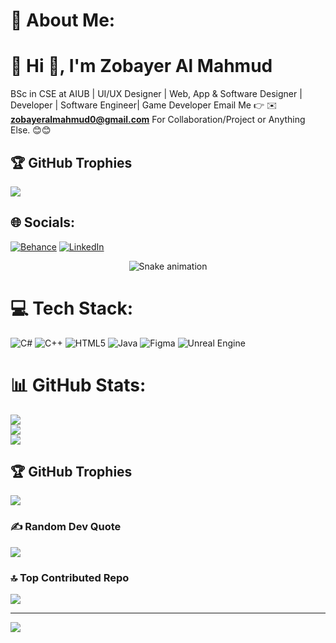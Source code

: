 # 💫 About Me:
# 💫 Hi 👋, I'm Zobayer Al Mahmud
BSc in CSE at AIUB | UI/UX Designer | Web, App & Software Designer | Developer | Software Engineer| Game Developer
Email Me 👉 ✉️ **zobayeralmahmud0@gmail.com** For Collaboration/Project or Anything Else. 😊😊

## 🏆 GitHub Trophies
![](https://github-profile-trophy.vercel.app/?username=alamimran613&theme=radical&no-frame=false&no-bg=false&margin-w=4)

## 🌐 Socials:
[![Behance](https://img.shields.io/badge/Behance-1769ff?logo=behance&logoColor=white)](https://behance.net/https://www.behance.net/zobayeralmahmud) [![LinkedIn](https://img.shields.io/badge/LinkedIn-%230077B5.svg?logo=linkedin&logoColor=white)](https://linkedin.com/in/https://www.linkedin.com/in/zobayer-al-mahmud-652170352/) 

<!-- Snake Game Repo View -->

<div align="center">
  <img src="https://profile-readme-generator.com/assets/snake.svg" alt="Snake animation" />
</div>

# 💻 Tech Stack:
![C#](https://img.shields.io/badge/c%23-%23239120.svg?style=for-the-badge&logo=csharp&logoColor=white) ![C++](https://img.shields.io/badge/c++-%2300599C.svg?style=for-the-badge&logo=c%2B%2B&logoColor=white) ![HTML5](https://img.shields.io/badge/html5-%23E34F26.svg?style=for-the-badge&logo=html5&logoColor=white) ![Java](https://img.shields.io/badge/java-%23ED8B00.svg?style=for-the-badge&logo=openjdk&logoColor=white) ![Figma](https://img.shields.io/badge/figma-%23F24E1E.svg?style=for-the-badge&logo=figma&logoColor=white) ![Unreal Engine](https://img.shields.io/badge/unrealengine-%23313131.svg?style=for-the-badge&logo=unrealengine&logoColor=white)
# 📊 GitHub Stats:
![](https://github-readme-stats.vercel.app/api?username=zobayer-al-mahmud&theme=dark&hide_border=false&include_all_commits=false&count_private=false)<br/>
![](https://nirzak-streak-stats.vercel.app/?user=zobayer-al-mahmud&theme=dark&hide_border=false)<br/>
![](https://github-readme-stats.vercel.app/api/top-langs/?username=zobayer-al-mahmud&theme=dark&hide_border=false&include_all_commits=false&count_private=false&layout=compact)

## 🏆 GitHub Trophies
![](https://github-profile-trophy.vercel.app/?username=zobayer-al-mahmud&theme=radical&no-frame=false&no-bg=true&margin-w=4)

### ✍️ Random Dev Quote
![](https://quotes-github-readme.vercel.app/api?type=horizontal&theme=radical)

### 🔝 Top Contributed Repo
![](https://github-contributor-stats.vercel.app/api?username=zobayer-al-mahmud&limit=5&theme=dark&combine_all_yearly_contributions=true)

---
[![](https://visitcount.itsvg.in/api?id=zobayer-al-mahmud&icon=0&color=0)](https://visitcount.itsvg.in)

<!-- Proudly created with GPRM ( https://gprm.itsvg.in ) -->
